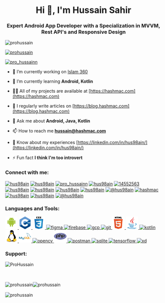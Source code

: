 <h1 align="center">Hi 👋, I'm Hussain Sahir</h1>
<h3 align="center">Expert Android App Developer with a Specialization in MVVM, Rest API's and Responsive Design</h3>

<p align="left"> <img src="https://komarev.com/ghpvc/?username=prohussain&label=Profile%20views&color=0e75b6&style=flat" alt="prohussain" /> </p>

<p align="left"> <a href="https://github.com/ryo-ma/github-profile-trophy"><img src="https://github-profile-trophy.vercel.app/?username=prohussain" alt="prohussain" /></a> </p>

<p align="left"> <a href="https://twitter.com/pro_hussainn" target="blank"><img src="https://img.shields.io/twitter/follow/pro_hussainn?logo=twitter&style=for-the-badge" alt="pro_hussainn" /></a> </p>

- 🔭 I’m currently working on [Islam 360](https://play.google.com/store/apps/details?id=com.hashmac.islam360)

- 🌱 I’m currently learning **Android, Kotlin**

- 👨‍💻 All of my projects are available at [https://hashmac.com](https://hashmac.com)

- 📝 I regularly write articles on [https://blog.hashmac.com](https://blog.hashmac.com)

- 💬 Ask me about **Android, Java, Kotlin**

- 📫 How to reach me **hussain@hashmac.com**

- 📄 Know about my experiences [https://linkedin.com/in/hus98ain/](https://linkedin.com/in/hus98ain/)

- ⚡ Fun fact **I think I'm too introvert**

<h3 align="left">Connect with me:</h3>
<p align="left">
<a href="https://codepen.io/hus98ain" target="blank"><img align="center" src="https://raw.githubusercontent.com/rahuldkjain/github-profile-readme-generator/master/src/images/icons/Social/codepen.svg" alt="hus98ain" height="30" width="40" /></a>
<a href="https://dev.to/hus98ain" target="blank"><img align="center" src="https://raw.githubusercontent.com/rahuldkjain/github-profile-readme-generator/master/src/images/icons/Social/devto.svg" alt="hus98ain" height="30" width="40" /></a>
<a href="https://twitter.com/pro_hussainn" target="blank"><img align="center" src="https://raw.githubusercontent.com/rahuldkjain/github-profile-readme-generator/master/src/images/icons/Social/twitter.svg" alt="pro_hussainn" height="30" width="40" /></a>
<a href="https://linkedin.com/in/hus98ain" target="blank"><img align="center" src="https://raw.githubusercontent.com/rahuldkjain/github-profile-readme-generator/master/src/images/icons/Social/linked-in-alt.svg" alt="hus98ain" height="30" width="40" /></a>
<a href="https://stackoverflow.com/users/14552563" target="blank"><img align="center" src="https://raw.githubusercontent.com/rahuldkjain/github-profile-readme-generator/master/src/images/icons/Social/stack-overflow.svg" alt="14552563" height="30" width="40" /></a>
<a href="https://fb.com/hus98ain" target="blank"><img align="center" src="https://raw.githubusercontent.com/rahuldkjain/github-profile-readme-generator/master/src/images/icons/Social/facebook.svg" alt="hus98ain" height="30" width="40" /></a>
<a href="https://instagram.com/hus98ain" target="blank"><img align="center" src="https://raw.githubusercontent.com/rahuldkjain/github-profile-readme-generator/master/src/images/icons/Social/instagram.svg" alt="hus98ain" height="30" width="40" /></a>
<a href="https://dribbble.com/hus98ain" target="blank"><img align="center" src="https://raw.githubusercontent.com/rahuldkjain/github-profile-readme-generator/master/src/images/icons/Social/dribbble.svg" alt="hus98ain" height="30" width="40" /></a>
<a href="https://www.behance.net/hus98ain" target="blank"><img align="center" src="https://raw.githubusercontent.com/rahuldkjain/github-profile-readme-generator/master/src/images/icons/Social/behance.svg" alt="hus98ain" height="30" width="40" /></a>
<a href="https://medium.com/@hus98ain" target="blank"><img align="center" src="https://raw.githubusercontent.com/rahuldkjain/github-profile-readme-generator/master/src/images/icons/Social/medium.svg" alt="@hus98ain" height="30" width="40" /></a>
<a href="https://www.youtube.com/c/hashmac" target="blank"><img align="center" src="https://raw.githubusercontent.com/rahuldkjain/github-profile-readme-generator/master/src/images/icons/Social/youtube.svg" alt="hashmac" height="30" width="40" /></a>
<a href="https://www.codechef.com/users/hus98ain" target="blank"><img align="center" src="https://cdn.jsdelivr.net/npm/simple-icons@3.1.0/icons/codechef.svg" alt="hus98ain" height="30" width="40" /></a>
<a href="https://www.hackerrank.com/hus98ain" target="blank"><img align="center" src="https://raw.githubusercontent.com/rahuldkjain/github-profile-readme-generator/master/src/images/icons/Social/hackerrank.svg" alt="hus98ain" height="30" width="40" /></a>
<a href="https://www.hackerearth.com/@hus98ain" target="blank"><img align="center" src="https://raw.githubusercontent.com/rahuldkjain/github-profile-readme-generator/master/src/images/icons/Social/hackerearth.svg" alt="@hus98ain" height="30" width="40" /></a>
</p>

<h3 align="left">Languages and Tools:</h3>
<p align="left"> <a href="https://developer.android.com" target="_blank" rel="noreferrer"> <img src="https://raw.githubusercontent.com/devicons/devicon/master/icons/android/android-original-wordmark.svg" alt="android" width="40" height="40"/> </a> <a href="https://www.w3schools.com/cpp/" target="_blank" rel="noreferrer"> <img src="https://raw.githubusercontent.com/devicons/devicon/master/icons/cplusplus/cplusplus-original.svg" alt="cplusplus" width="40" height="40"/> </a> <a href="https://www.w3schools.com/css/" target="_blank" rel="noreferrer"> <img src="https://raw.githubusercontent.com/devicons/devicon/master/icons/css3/css3-original-wordmark.svg" alt="css3" width="40" height="40"/> </a> <a href="https://www.figma.com/" target="_blank" rel="noreferrer"> <img src="https://www.vectorlogo.zone/logos/figma/figma-icon.svg" alt="figma" width="40" height="40"/> </a> <a href="https://firebase.google.com/" target="_blank" rel="noreferrer"> <img src="https://www.vectorlogo.zone/logos/firebase/firebase-icon.svg" alt="firebase" width="40" height="40"/> </a> <a href="https://cloud.google.com" target="_blank" rel="noreferrer"> <img src="https://www.vectorlogo.zone/logos/google_cloud/google_cloud-icon.svg" alt="gcp" width="40" height="40"/> </a> <a href="https://git-scm.com/" target="_blank" rel="noreferrer"> <img src="https://www.vectorlogo.zone/logos/git-scm/git-scm-icon.svg" alt="git" width="40" height="40"/> </a> <a href="https://www.w3.org/html/" target="_blank" rel="noreferrer"> <img src="https://raw.githubusercontent.com/devicons/devicon/master/icons/html5/html5-original-wordmark.svg" alt="html5" width="40" height="40"/> </a> <a href="https://www.java.com" target="_blank" rel="noreferrer"> <img src="https://raw.githubusercontent.com/devicons/devicon/master/icons/java/java-original.svg" alt="java" width="40" height="40"/> </a> <a href="https://kotlinlang.org" target="_blank" rel="noreferrer"> <img src="https://www.vectorlogo.zone/logos/kotlinlang/kotlinlang-icon.svg" alt="kotlin" width="40" height="40"/> </a> <a href="https://www.linux.org/" target="_blank" rel="noreferrer"> <img src="https://raw.githubusercontent.com/devicons/devicon/master/icons/linux/linux-original.svg" alt="linux" width="40" height="40"/> </a> <a href="https://www.mysql.com/" target="_blank" rel="noreferrer"> <img src="https://raw.githubusercontent.com/devicons/devicon/master/icons/mysql/mysql-original-wordmark.svg" alt="mysql" width="40" height="40"/> </a> <a href="https://opencv.org/" target="_blank" rel="noreferrer"> <img src="https://www.vectorlogo.zone/logos/opencv/opencv-icon.svg" alt="opencv" width="40" height="40"/> </a> <a href="https://www.php.net" target="_blank" rel="noreferrer"> <img src="https://raw.githubusercontent.com/devicons/devicon/master/icons/php/php-original.svg" alt="php" width="40" height="40"/> </a> <a href="https://postman.com" target="_blank" rel="noreferrer"> <img src="https://www.vectorlogo.zone/logos/getpostman/getpostman-icon.svg" alt="postman" width="40" height="40"/> </a> <a href="https://www.sqlite.org/" target="_blank" rel="noreferrer"> <img src="https://www.vectorlogo.zone/logos/sqlite/sqlite-icon.svg" alt="sqlite" width="40" height="40"/> </a> <a href="https://www.tensorflow.org" target="_blank" rel="noreferrer"> <img src="https://www.vectorlogo.zone/logos/tensorflow/tensorflow-icon.svg" alt="tensorflow" width="40" height="40"/> </a> <a href="https://www.adobe.com/products/xd.html" target="_blank" rel="noreferrer"> <img src="https://cdn.worldvectorlogo.com/logos/adobe-xd.svg" alt="xd" width="40" height="40"/> </a> </p>

<h3 align="left">Support:</h3>
<p><a href="https://www.buymeacoffee.com/ProHussain"> <img align="left" src="https://cdn.buymeacoffee.com/buttons/v2/default-yellow.png" height="50" width="210" alt="ProHussain" /></a></p><br><br><br>

<p><img align="left" src="https://github-readme-stats.vercel.app/api/top-langs?username=prohussain&show_icons=true&locale=en&layout=compact" alt="prohussain" /></p>

<p><img align="" src="https://github-readme-stats.vercel.app/api?username=prohussain&show_icons=true&locale=en" alt="prohussain" /></p>

<p><img align="center" src="https://github-readme-streak-stats.herokuapp.com/?user=prohussain&" alt="prohussain" /></p>
